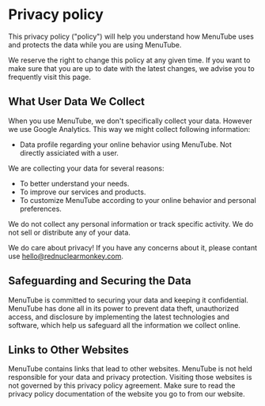 # Privacy policy

This privacy policy ("policy") will help you understand how MenuTube uses and protects the data while you are using MenuTube.

We reserve the right to change this policy at any given time. If you want to make sure that you are up to date with the latest changes, we advise you to frequently visit this page.

## What User Data We Collect

When you use MenuTube, we don't specifically collect your data. However we use Google Analytics. This way we might collect following information:

- Data profile regarding your online behavior using MenuTube. Not directly assiciated with a user.

We are collecting your data for several reasons:

- To better understand your needs.
- To improve our services and products.
- To customize MenuTube according to your online behavior and personal preferences.

We do not collect any personal information or track specific activity.
We do not sell or distribute any of your data.

We do care about privacy! If you have any concerns about it, please contant use hello@rednuclearmonkey.com.

## Safeguarding and Securing the Data

MenuTube is committed to securing your data and keeping it confidential. MenuTube has done all in its power to prevent data theft, unauthorized access, and disclosure by implementing the latest technologies and software, which help us safeguard all the information we collect online.

## Links to Other Websites

MenuTube contains links that lead to other websites. MenuTube is not held responsible for your data and privacy protection. Visiting those websites is not governed by this privacy policy agreement. Make sure to read the privacy policy documentation of the website you go to from our website.
